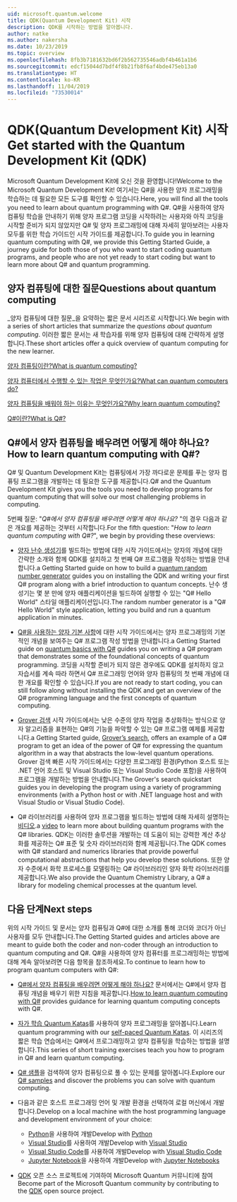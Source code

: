 ```yaml
---
uid: microsoft.quantum.welcome
title: QDK(Quantum Development Kit) 시작
description: QDK를 시작하는 방법을 알아봅니다.
author: natke
ms.author: nakersha
ms.date: 10/23/2019
ms.topic: overview
ms.openlocfilehash: 8fb3b7181632bd6f2b562735546adbf4b461a1b6
ms.sourcegitcommit: edcf15044d7bdf4f8b21fb8f6af4bde475eb13a0
ms.translationtype: HT
ms.contentlocale: ko-KR
ms.lasthandoff: 11/04/2019
ms.locfileid: "73530014"
---
```

# <a name="get-started-with-the-quantum-development-kit-qdk"></a><span data-ttu-id="0c150-103">QDK(Quantum Development Kit) 시작</span><span class="sxs-lookup"><span data-stu-id="0c150-103">Get started with the Quantum Development Kit (QDK)</span></span>

<span data-ttu-id="0c150-104">Microsoft Quantum Development Kit에 오신 것을 환영합니다!</span><span class="sxs-lookup"><span data-stu-id="0c150-104">Welcome to the Microsoft Quantum Development Kit!</span></span>  <span data-ttu-id="0c150-105">여기서는 Q#을 사용한 양자 프로그래밍을 학습하는 데 필요한 모든 도구를 확인할 수 있습니다.</span><span class="sxs-lookup"><span data-stu-id="0c150-105">Here, you will find all the tools you need to learn about quantum programming with Q#.</span></span>  <span data-ttu-id="0c150-106">Q#을 사용하여 양자 컴퓨팅 학습을 안내하기 위해 양자 프로그램 코딩을 시작하려는 사용자와 아직 코딩을 시작할 준비가 되지 않았지만 Q# 및 양자 프로그래밍에 대해 자세히 알아보려는 사용자 모두를 위한 학습 가이드인 시작 가이드를 제공합니다.</span><span class="sxs-lookup"><span data-stu-id="0c150-106">To guide you in learning quantum computing with Q#, we provide this Getting Started Guide, a journey guide for both those of you who want to start coding quantum programs, and people who are not yet ready to start coding but want to learn more about Q# and quantum programming.</span></span>

## <a name="questions-about-quantum-computing"></a><span data-ttu-id="0c150-107">양자 컴퓨팅에 대한 질문</span><span class="sxs-lookup"><span data-stu-id="0c150-107">Questions about quantum computing</span></span>

<span data-ttu-id="0c150-108">_양자 컴퓨팅에 대한 질문_을 요약하는 짧은 문서 시리즈로 시작합니다.</span><span class="sxs-lookup"><span data-stu-id="0c150-108">We begin with a series of short articles that summarize the _questions about quantum computing_.</span></span> <span data-ttu-id="0c150-109">이러한 짧은 문서는 새 학습자를 위해 양자 컴퓨팅에 대해 간략하게 설명합니다.</span><span class="sxs-lookup"><span data-stu-id="0c150-109">These short articles offer a quick overview of quantum computing for the new learner.</span></span>

[<span data-ttu-id="0c150-110">양자 컴퓨팅이란?</span><span class="sxs-lookup"><span data-stu-id="0c150-110">What is quantum computing?</span></span>](xref:microsoft.quantum.overview.what)

[<span data-ttu-id="0c150-111">양자 컴퓨터에서 수행할 수 있는 작업은 무엇인가요?</span><span class="sxs-lookup"><span data-stu-id="0c150-111">What can quantum computers do?</span></span>](xref:microsoft.quantum.overview.computers)

[<span data-ttu-id="0c150-112">양자 컴퓨팅을 배워야 하는 이유는 무엇인가요?</span><span class="sxs-lookup"><span data-stu-id="0c150-112">Why learn quantum computing?</span></span>](xref:microsoft.quantum.overview.why)

[<span data-ttu-id="0c150-113">Q#이란?</span><span class="sxs-lookup"><span data-stu-id="0c150-113">What is Q#?</span></span>](xref:microsoft.quantum.overview.qsharp)

## <a name="how-to-learn-quantum-computing-with-q"></a><span data-ttu-id="0c150-114">Q#에서 양자 컴퓨팅을 배우려면 어떻게 해야 하나요?</span><span class="sxs-lookup"><span data-stu-id="0c150-114">How to learn quantum computing with Q#?</span></span>

<span data-ttu-id="0c150-115">Q# 및 Quantum Development Kit는 컴퓨팅에서 가장 까다로운 문제를 푸는 양자 컴퓨팅 프로그램을 개발하는 데 필요한 도구를 제공합니다.</span><span class="sxs-lookup"><span data-stu-id="0c150-115">Q# and the Quantum Development Kit gives you the tools you need to develop programs for quantum computing that will solve our most challenging problems in computing.</span></span>

<span data-ttu-id="0c150-116">5번째 질문:  "_Q#에서 양자 컴퓨팅을 배우려면 어떻게 해야 하나요?_ "의 경우 다음과 같은 개요를 제공하는 것부터 시작합니다.</span><span class="sxs-lookup"><span data-stu-id="0c150-116">For the fifth question:  "_How to learn quantum computing with Q#?_", we begin by providing these overviews:</span></span>

* <span data-ttu-id="0c150-117">[양자 난수 생성기](xref:microsoft.quantum.quickstarts.qrng)를 빌드하는 방법에 대한 시작 가이드에서는 양자의 개념에 대한 간략한 소개와 함께 QDK를 설치하고 첫 번째 Q# 프로그램을 작성하는 방법을 안내합니다.</span><span class="sxs-lookup"><span data-stu-id="0c150-117">a Getting Started guide on how to build a [quantum random number generator](xref:microsoft.quantum.quickstarts.qrng) guides you on installing the QDK and writing your first Q# program along with a brief introduction to quantum concepts.</span></span> <span data-ttu-id="0c150-118">난수 생성기는 몇 분 만에 양자 애플리케이션을 빌드하여 실행할 수 있는 "Q# Hello World" 스타일 애플리케이션입니다.</span><span class="sxs-lookup"><span data-stu-id="0c150-118">The random number generator is a "Q# Hello World" style application, letting you build and run a quantum application in minutes.</span></span>

* <span data-ttu-id="0c150-119">[Q#을 사용하는 양자 기본 사항](xref:microsoft.quantum.write-program)에 대한 시작 가이드에서는 양자 프로그래밍의 기본적인 개념을 보여주는 Q# 프로그램 작성 방법을 안내합니다.</span><span class="sxs-lookup"><span data-stu-id="0c150-119">a Getting Started guide on [quantum basics with Q#](xref:microsoft.quantum.write-program) guides you on writing a Q# program that demonstrates some of the foundational concepts of quantum programming.</span></span> <span data-ttu-id="0c150-120">코딩을 시작할 준비가 되지 않은 경우에도 QDK를 설치하지 않고 자습서를 계속 따라 하면서 Q# 프로그래밍 언어와 양자 컴퓨팅의 첫 번째 개념에 대한 개요를 확인할 수 있습니다.</span><span class="sxs-lookup"><span data-stu-id="0c150-120">If you are not ready to start coding, you can still follow along without installing the QDK and get an overview of the Q# programming language and the first concepts of quantum computing.</span></span>

* <span data-ttu-id="0c150-121">[Grover 검색](xref:microsoft.quantum.quickstarts.search) 시작 가이드에서는 낮은 수준의 양자 작업을 추상화하는 방식으로 양자 알고리즘을 표현하는 Q#의 기능을 파악할 수 있는 Q# 프로그램 예제를 제공합니다.</span><span class="sxs-lookup"><span data-stu-id="0c150-121">a Getting Started guide, [Grover’s search](xref:microsoft.quantum.quickstarts.search), offers an example of a Q# program to get an idea of the power of Q# for expressing the quantum algorithm in a way that abstracts the low-level quantum operations.</span></span>  <span data-ttu-id="0c150-122">Grover 검색 빠른 시작 가이드에서는 다양한 프로그래밍 환경(Python 호스트 또는 .NET 언어 호스트 및 Visual Studio 또는 Visual Studio Code 포함)을 사용하여 프로그램을 개발하는 방법을 안내합니다.</span><span class="sxs-lookup"><span data-stu-id="0c150-122">The Grover's search quickstart guides you in developing the program using a variety of programming environments (with a Python host or with .NET language host and with Visual Studio or Visual Studio Code).</span></span>

* <span data-ttu-id="0c150-123">Q# 라이브러리를 사용하여 양자 프로그램을 빌드하는 방법에 대해 자세히 설명하는 [비디오](https://www.microsoft.com/videoplayer/embed/RE2JOJf).</span><span class="sxs-lookup"><span data-stu-id="0c150-123">a [video](https://www.microsoft.com/videoplayer/embed/RE2JOJf) to learn more about building quantum programs with the Q# libraries.</span></span>  <span data-ttu-id="0c150-124">QDK는 이러한 솔루션을 개발하는 데 도움이 되는 강력한 계산 추상화를 제공하는 Q# 표준 및 숫자 라이브러리와 함께 제공됩니다.</span><span class="sxs-lookup"><span data-stu-id="0c150-124">The QDK comes with Q# standard and numerics libraries that provide powerful computational abstractions that help you develop these solutions.</span></span> <span data-ttu-id="0c150-125">또한 양자 수준에서 화학 프로세스를 모델링하는 Q# 라이브러리인 양자 화학 라이브러리를 제공합니다.</span><span class="sxs-lookup"><span data-stu-id="0c150-125">We also provide the Quantum Chemistry Library, a Q# a library for modeling chemical processes at the quantum level.</span></span>

## <a name="next-steps"></a><span data-ttu-id="0c150-126">다음 단계</span><span class="sxs-lookup"><span data-stu-id="0c150-126">Next steps</span></span>

<span data-ttu-id="0c150-127">위의 시작 가이드 및 문서는 양자 컴퓨팅과 Q#에 대한 소개를 통해 코더와 코더가 아닌 사용자를 모두 안내합니다.</span><span class="sxs-lookup"><span data-stu-id="0c150-127">The Getting Started guides and articles above are meant to guide both the coder and non-coder through an introduction to quantum computing and Q#.</span></span>  <span data-ttu-id="0c150-128">Q#을 사용하여 양자 컴퓨터를 프로그래밍하는 방법에 대해 계속 알아보려면 다음 항목을 참조하세요.</span><span class="sxs-lookup"><span data-stu-id="0c150-128">To continue to learn how to program quantum computers with Q#:</span></span>

* <span data-ttu-id="0c150-129">[Q#에서 양자 컴퓨팅을 배우려면 어떻게 해야 하나요?](xref:microsoft.quantum.overview.learn) 문서에서는 Q#에서 양자 컴퓨팅 개념을 배우기 위한 지침을 제공합니다.</span><span class="sxs-lookup"><span data-stu-id="0c150-129">[How to learn quantum computing with Q#](xref:microsoft.quantum.overview.learn) provides guidance for learning quantum computing concepts with Q#.</span></span>

* <span data-ttu-id="0c150-130">[자가 학습 Quantum Katas](https://aka.ms/try-quantum-katas)를 사용하여 양자 프로그래밍을 알아봅니다.</span><span class="sxs-lookup"><span data-stu-id="0c150-130">Learn quantum programming with our [self-paced Quantum Katas](https://aka.ms/try-quantum-katas).</span></span> <span data-ttu-id="0c150-131">이 시리즈의 짧은 학습 연습에서는 Q#에서 프로그래밍하고 양자 컴퓨팅을 학습하는 방법을 설명합니다.</span><span class="sxs-lookup"><span data-stu-id="0c150-131">This series of short training exercises teach you how to program in Q# and learn quantum computing.</span></span>

* <span data-ttu-id="0c150-132">[Q# 샘플](https://docs.microsoft.com/samples/browse/?languages=qsharp)을 검색하여 양자 컴퓨팅으로 풀 수 있는 문제를 알아봅니다.</span><span class="sxs-lookup"><span data-stu-id="0c150-132">Explore our [Q# samples](https://docs.microsoft.com/samples/browse/?languages=qsharp) and discover the problems you can solve with quantum computing.</span></span>

* <span data-ttu-id="0c150-133">다음과 같은 호스트 프로그래밍 언어 및 개발 환경을 선택하여 로컬 머신에서 개발합니다.</span><span class="sxs-lookup"><span data-stu-id="0c150-133">Develop on a local machine with the host programming language and development environment of your choice:</span></span>
  * <span data-ttu-id="0c150-134">[Python](xref:microsoft.quantum.install#develop-with-python)을 사용하여 개발</span><span class="sxs-lookup"><span data-stu-id="0c150-134">Develop with [Python](xref:microsoft.quantum.install#develop-with-python)</span></span>
  * <span data-ttu-id="0c150-135">[Visual Studio](xref:microsoft.quantum.install#develop-with-c-on-windows-using-visual-studio)를 사용하여 개발</span><span class="sxs-lookup"><span data-stu-id="0c150-135">Develop with [Visual Studio](xref:microsoft.quantum.install#develop-with-c-on-windows-using-visual-studio)</span></span>
  * <span data-ttu-id="0c150-136">[Visual Studio Code](xref:microsoft.quantum.install#develop-with-c-using-visual-studio-code)를 사용하여 개발</span><span class="sxs-lookup"><span data-stu-id="0c150-136">Develop with [Visual Studio Code](xref:microsoft.quantum.install#develop-with-c-using-visual-studio-code)</span></span>
  * <span data-ttu-id="0c150-137">[Jupyter Notebook](xref:microsoft.quantum.install#develop-with-jupyter-notebooks)을 사용하여 개발</span><span class="sxs-lookup"><span data-stu-id="0c150-137">Develop with [Jupyter Notebooks](xref:microsoft.quantum.install#develop-with-jupyter-notebooks)</span></span>

* <span data-ttu-id="0c150-138">[QDK](xref:microsoft.quantum.contributing) 오픈 소스 프로젝트에 기여하여 Microsoft Quantum 커뮤니티에 참여</span><span class="sxs-lookup"><span data-stu-id="0c150-138">Become part of the Microsoft Quantum community by contributing to the [QDK](xref:microsoft.quantum.contributing) open source project.</span></span>
